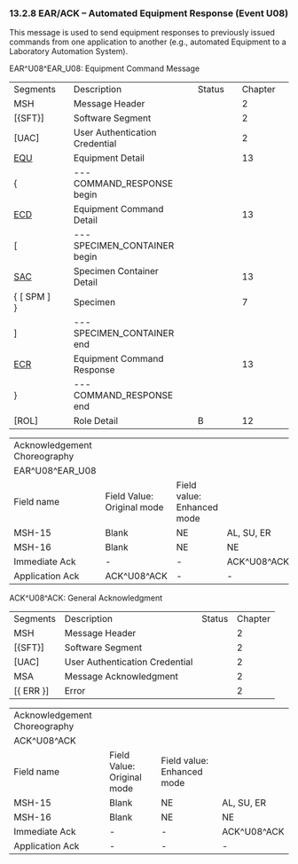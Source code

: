 ### 13.2.8 EAR/ACK – Automated Equipment Response (Event U08)

This message is used to send equipment responses to previously issued commands from one application to another (e.g., automated Equipment to a Laboratory Automation System).

EAR^U08^EAR_U08: Equipment Command Message

|     |     |     |     |     |     |     |     |
| --- | --- | --- | --- | --- | --- | --- | --- |
| Segments |  | Description |  | Status |  | Chapter |  |
| MSH |  | Message Header |  |  |  | 2 |  |
| [\{SFT}] |  | Software Segment |  |  |  | 2 |  |
| [UAC] |  | User Authentication Credential |  |  |  | 2 |  |
| [EQU](#EQU) |  | Equipment Detail |  |  |  | 13 |  |
| \{ |  | --- COMMAND_RESPONSE begin |  |  |  |  |  |
| [ECD](#ECD) |  | Equipment Command Detail |  |  |  | 13 |  |
| [ |  | --- SPECIMEN_CONTAINER begin |  |  |  |  |  |
| [SAC](#SAC) |  | Specimen Container Detail |  |  |  | 13 |  |
| \{ [ SPM ] } |  | Specimen |  |  |  | 7 |  |
| ] |  | --- SPECIMEN_CONTAINER end |  |  |  |  |  |
| [ECR](#ECR) |  | Equipment Command Response |  |  |  | 13 |  |
| } |  | --- COMMAND_RESPONSE end |  |  |  |  |  |
| [ROL] |  | Role Detail |  | B |  | 12 |  |

|     |     |     |     |     |     |
| --- | --- | --- | --- | --- | --- |
| Acknowledgement Choreography |  |  |  |  |  |
| EAR^U08^EAR_U08 |  |  |  |  |  |
| Field name | Field Value: Original mode | Field value: Enhanced mode |  |  |  |
| MSH-15 | Blank | NE | AL, SU, ER | NE | AL, SU, ER |
| MSH-16 | Blank | NE | NE | AL, SU, ER | AL, SU, ER |
| Immediate Ack | - | - | ACK^U08^ACK | - | ACK^U08^ACK |
| Application Ack | ACK^U08^ACK | - | - | ACK^U08^ACK | ACK^U08^ACK |

ACK^U08^ACK: General Acknowledgment

|     |     |     |     |
| --- | --- | --- | --- |
| Segments | Description | Status | Chapter |
| MSH | Message Header |  | 2 |
| [\{SFT}] | Software Segment |  | 2 |
| [UAC] | User Authentication Credential |  | 2 |
| MSA | Message Acknowledgment |  | 2 |
| [\{ ERR }] | Error |  | 2 |

|     |     |     |     |
| --- | --- | --- | --- |
| Acknowledgement Choreography |  |  |  |
| ACK^U08^ACK |  |  |  |
| Field name | Field Value: Original mode | Field value: Enhanced mode |  |
| MSH-15 | Blank | NE | AL, SU, ER |
| MSH-16 | Blank | NE | NE |
| Immediate Ack | - | - | ACK^U08^ACK |
| Application Ack | - | - | - |
